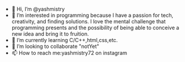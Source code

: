 - 👋 Hi, I’m @yashmistry
- 👀 I’m interested in programming because I have a passion for tech, creativity, and finding solutions. I love the mental challenge that programming presents and the possibility of being able to conceive a new idea and bring it to fruition. 
- 🌱 I’m currently learning C/C++,html,css,etc.
- 💞️ I’m looking to collaborate "notYet"
- 📫 How to reach me:yashmistry72 on instagram 
